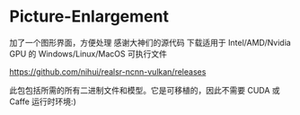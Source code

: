 # Picture-Enlargement
加了一个图形界面，方便处理
感谢大神们的源代码
下载适用于 Intel/AMD/Nvidia GPU 的 Windows/Linux/MacOS 可执行文件

https://github.com/nihui/realsr-ncnn-vulkan/releases

此包包括所需的所有二进制文件和模型。它是可移植的，因此不需要 CUDA 或 Caffe 运行时环境:)
